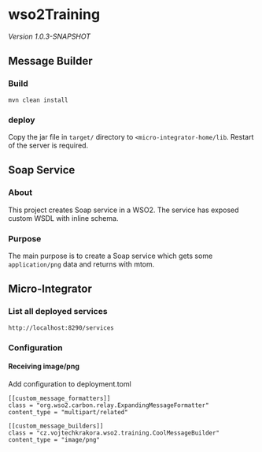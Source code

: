 # wso2Training
*Version 1.0.3-SNAPSHOT*
## Message Builder
### Build
`mvn clean install`
### deploy
Copy the jar file in `target/` directory to `<micro-integrator-home/lib`. Restart of the server is required.

## Soap Service
### About
This project creates Soap service in a WSO2. The service has exposed custom WSDL with inline schema.

### Purpose
The main purpose is to create a Soap service which gets some `application/png` data and returns with mtom.

## Micro-Integrator
### List all deployed services
`http://localhost:8290/services`

### Configuration
#### Receiving image/png
Add configuration to deployment.toml
```
[[custom_message_formatters]]
class = "org.wso2.carbon.relay.ExpandingMessageFormatter"
content_type = "multipart/related"

[[custom_message_builders]]
class = "cz.vojtechkrakora.wso2.training.CoolMessageBuilder"
content_type = "image/png"
```
